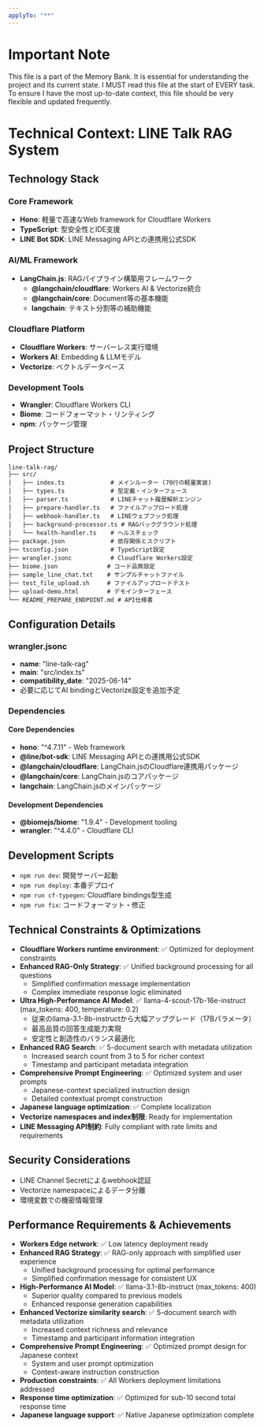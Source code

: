 ```yaml
---
applyTo: "**"
---
```

# Important Note
This file is a part of the Memory Bank. It is essential for understanding the project and its current state. I MUST read this file at the start of EVERY task.
To ensure I have the most up-to-date context, this file should be very flexible and updated frequently.

# Technical Context: LINE Talk RAG System

## Technology Stack

### Core Framework
- **Hono**: 軽量で高速なWeb framework for Cloudflare Workers
- **TypeScript**: 型安全性とIDE支援
- **LINE Bot SDK**: LINE Messaging APIとの連携用公式SDK

### AI/ML Framework
- **LangChain.js**: RAGパイプライン構築用フレームワーク
  - **@langchain/cloudflare**: Workers AI & Vectorize統合
  - **@langchain/core**: Document等の基本機能
  - **langchain**: テキスト分割等の補助機能

### Cloudflare Platform
- **Cloudflare Workers**: サーバーレス実行環境
- **Workers AI**: Embedding & LLMモデル
- **Vectorize**: ベクトルデータベース

### Development Tools
- **Wrangler**: Cloudflare Workers CLI
- **Biome**: コードフォーマット・リンティング
- **npm**: パッケージ管理

## Project Structure
```
line-talk-rag/
├── src/
│   ├── index.ts             # メインルーター (70行の軽量実装)
│   ├── types.ts             # 型定義・インターフェース
│   ├── parser.ts            # LINEチャット履歴解析エンジン
│   ├── prepare-handler.ts   # ファイルアップロード処理
│   ├── webhook-handler.ts   # LINEウェブフック処理
│   ├── background-processor.ts # RAGバックグラウンド処理
│   └── health-handler.ts    # ヘルスチェック
├── package.json             # 依存関係とスクリプト
├── tsconfig.json            # TypeScript設定
├── wrangler.jsonc           # Cloudflare Workers設定
├── biome.json              # コード品質設定
├── sample_line_chat.txt    # サンプルチャットファイル
├── test_file_upload.sh     # ファイルアップロードテスト
├── upload-demo.html        # デモインターフェース
└── README_PREPARE_ENDPOINT.md # API仕様書
```

## Configuration Details

### wrangler.jsonc
- **name**: "line-talk-rag"
- **main**: "src/index.ts"
- **compatibility_date**: "2025-06-14"
- 必要に応じてAI bindingとVectorize設定を追加予定

### Dependencies
#### Core Dependencies
- **hono**: "^4.7.11" - Web framework
- **@line/bot-sdk**: LINE Messaging APIとの連携用公式SDK
- **@langchain/cloudflare**: LangChain.jsのCloudflare連携用パッケージ
- **@langchain/core**: LangChain.jsのコアパッケージ
- **langchain**: LangChain.jsのメインパッケージ

#### Development Dependencies
- **@biomejs/biome**: "1.9.4" - Development tooling
- **wrangler**: "^4.4.0" - Cloudflare CLI

## Development Scripts
- `npm run dev`: 開発サーバー起動
- `npm run deploy`: 本番デプロイ
- `npm run cf-typegen`: Cloudflare bindings型生成
- `npm run fix`: コードフォーマット・修正

## Technical Constraints & Optimizations
- **Cloudflare Workers runtime environment**: ✅ Optimized for deployment constraints
- **Enhanced RAG-Only Strategy**: ✅ Unified background processing for all questions
  - Simplified confirmation message implementation
  - Complex immediate response logic eliminated
- **Ultra High-Performance AI Model**: ✅ llama-4-scout-17b-16e-instruct (max_tokens: 400, temperature: 0.2)
  - 従来のllama-3.1-8b-instructから大幅アップグレード（17Bパラメータ）
  - 最高品質の回答生成能力実現
  - 安定性と創造性のバランス最適化
- **Enhanced RAG Search**: ✅ 5-document search with metadata utilization
  - Increased search count from 3 to 5 for richer context
  - Timestamp and participant metadata integration
- **Comprehensive Prompt Engineering**: ✅ Optimized system and user prompts
  - Japanese-context specialized instruction design
  - Detailed contextual prompt construction
- **Japanese language optimization**: ✅ Complete localization
- **Vectorize namespaces and index制限**: Ready for implementation
- **LINE Messaging API制約**: Fully compliant with rate limits and requirements

## Security Considerations
- LINE Channel Secretによるwebhook認証
- Vectorize namespaceによるデータ分離
- 環境変数での機密情報管理

## Performance Requirements & Achievements
- **Workers Edge network**: ✅ Low latency deployment ready
- **Enhanced RAG Strategy**: ✅ RAG-only approach with simplified user experience
  - Unified background processing for optimal performance
  - Simplified confirmation message for consistent UX
- **High-Performance AI Model**: ✅ llama-3.1-8b-instruct (max_tokens: 400)
  - Superior quality compared to previous models
  - Enhanced response generation capabilities
- **Enhanced Vectorize similarity search**: ✅ 5-document search with metadata utilization
  - Increased context richness and relevance
  - Timestamp and participant information integration
- **Comprehensive Prompt Engineering**: ✅ Optimized prompt design for Japanese context
  - System and user prompt optimization
  - Context-aware instruction construction
- **Production constraints**: ✅ All Workers deployment limitations addressed
- **Response time optimization**: ✅ Optimized for sub-10 second total response time
- **Japanese language support**: ✅ Native Japanese optimization complete
